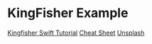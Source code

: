 #  KingFisher Example

[Kingfisher Swift Tutorial](https://youtu.be/5_oiKPCplew)
[Cheat Sheet](https://github.com/onevcat/Kingfisher/wiki/Cheat-Sheet)
[Unsplash](https://unsplash.com)
